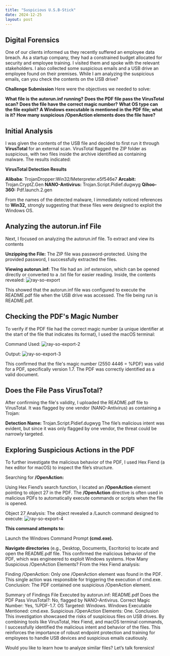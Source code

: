 ```yaml
---
title: "Suspicious U.S.B-Stick"
date: 2024-12-25
layout: post
---
```


## **Digital Forensics**

One of our clients informed us they recently suffered an employee data breach. As a startup company, they had a constrained budget allocated for security and employee training. I visited them and spoke with the relevant stakeholders. I also collected some suspicious emails and a USB drive an employee found on their premises. While I am analyzing the suspicious emails, can you check the contents on the USB drive?

**Challenge Submission**
Here were the objectives we needed to solve:

**What file is the autorun.inf running?**
**Does the PDF file pass the VirusTotal scan?**
**Does the file have the correct magic number?**
**What OS type can the file exploit?**
**A Windows executable is mentioned in the PDF file; what is it?**
**How many suspicious /OpenAction elements does the file have?**

## **Initial Analysis**
I was given the contents of the USB file and decided to first run it through **VirusTotal** for an external scan. VirusTotal flagged the ZIP folder as suspicious, with two files inside the archive identified as containing malware. The results indicated:

**VirusTotal Detection Results**

**Alibaba**: TrojanDropper:Win32/Meterpreter.e5f546e7
**Arcabit:** Trojan.CryptZ.Gen
**NANO-Antivirus:** Trojan.Script.Pidief.dugwyg
**Qihoo-360:** Pdf.launch.2.gen

From the names of the detected malware, I immediately noticed references to **Win32,** strongly suggesting that these files were designed to exploit the Windows OS.

## **Analyzing the autorun.inf File**
Next, I focused on analyzing the autorun.inf file. To extract and view its contents

**Unzipping the File:**
The ZIP file was password-protected. Using the provided password, I successfully extracted the files.

**Viewing autorun.inf:**
The file had an .inf extension, which can be opened directly or converted to a .txt file for easier reading. Inside, the contents revealed:
![ray-so-export](https://github.com/user-attachments/assets/382ef769-7511-4a0a-83bb-51090fd852d3)

This showed that the autorun.inf file was configured to execute the README.pdf file when the USB drive was accessed. The file being run is README.pdf.

## **Checking the PDF's Magic Number**
To verify if the PDF file had the correct magic number (a unique identifier at the start of the file that indicates its format), I used the macOS terminal:

Command Used:
![ray-so-export-2](https://github.com/user-attachments/assets/9666ffa8-3156-45a4-9d69-c69292a74fa0)

Output: 
![ray-so-export-3](https://github.com/user-attachments/assets/1fc46e1d-7e6f-434f-a95f-2846a5a5435b)

This confirmed that the file's magic number (2550 4446 = %PDF) was valid for a PDF, specifically version 1.7. The PDF was correctly identified as a valid document.

## **Does the File Pass VirusTotal?**
After confirming the file's validity, I uploaded the README.pdf file to VirusTotal. It was flagged by one vendor (NANO-Antivirus) as containing a Trojan:

**Detection Name:** Trojan.Script.Pidief.dugwyg
The file’s malicious intent was evident, but since it was only flagged by one vendor, the threat could be narrowly targeted.

## **Exploring Suspicious Actions in the PDF**
To further investigate the malicious behavior of the PDF, I used Hex Fiend (a hex editor for macOS) to inspect the file’s structure.

Searching for **/OpenAction:**

Using Hex Fiend’s search function, I located an **/OpenAction** element pointing to object 27 in the PDF.
The **/OpenAction** directive is often used in malicious PDFs to automatically execute commands or scripts when the file is opened.

Object 27 Analysis:
The object revealed a /Launch command designed to execute:
![ray-so-export-4](https://github.com/user-attachments/assets/ce91e71a-ff36-4f6b-b9cd-6c6c12235888)

**This command attempts to:**

Launch the Windows Command Prompt **(cmd.exe).**

**Navigate directories** (e.g., Desktop, Documents, Escritorio) to locate and open the README.pdf file.
This confirmed the malicious behavior of the PDF, which was engineered to exploit Windows systems.
How Many Suspicious /OpenAction Elements?
From the Hex Fiend analysis:

Finding /OpenAction: Only one /OpenAction element was found in the PDF.
This single action was responsible for triggering the execution of cmd.exe.
Conclusion: The PDF contained one suspicious /OpenAction element.

Summary of Findings
File Executed by autorun.inf: README.pdf
Does the PDF Pass VirusTotal?: No, flagged by NANO-Antivirus.
Correct Magic Number: Yes, %PDF-1.7.
OS Targeted: Windows.
Windows Executable Mentioned: cmd.exe.
Suspicious /OpenAction Elements: One.
Conclusion
This investigation showcased the risks of suspicious files on USB drives. By combining tools like VirusTotal, Hex Fiend, and macOS terminal commands, I successfully identified the malicious intent and behavior of the files. This reinforces the importance of robust endpoint protection and training for employees to handle USB devices and suspicious emails cautiously.

Would you like to learn how to analyze similar files? Let’s talk forensics!






